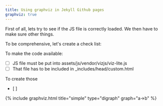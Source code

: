 ```yaml
---
title: Using graphviz in Jekyll Github pages
graphviz: true
---
```


First of all, lets try to see if the JS file is correctly loaded.
We then have to make sure other things.

To be comprehensive, let's create a check list:

To make the code available:
- [ ] JS file must be put into assets/js/vendor/vizjs/viz-lite.js
- [ ] That file has to be included in _includes/head/custom.html

To create those 
- [ ] 

{% include graphviz.html title="simple" type="digraph" graph="a->b" %}
